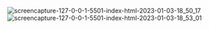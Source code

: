 
![screencapture-127-0-0-1-5501-index-html-2023-01-03-18_50_17](https://user-images.githubusercontent.com/108230716/210387067-f1b79d16-734d-49b1-8ed4-ed811f4571a2.png)
![screencapture-127-0-0-1-5501-index-html-2023-01-03-18_53_01](https://user-images.githubusercontent.com/108230716/210387746-2a2048f3-992e-482b-9312-39d4a4680a77.png)
